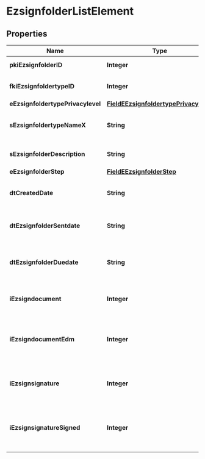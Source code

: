 

# EzsignfolderListElement

## Properties

Name | Type | Description | Notes
------------ | ------------- | ------------- | -------------
**pkiEzsignfolderID** | **Integer** | The unique ID of the Ezsignfolder | 
**fkiEzsignfoldertypeID** | **Integer** | The unique ID of the Ezsignfoldertype. | 
**eEzsignfoldertypePrivacylevel** | [**FieldEEzsignfoldertypePrivacylevel**](FieldEEzsignfoldertypePrivacylevel.md) |  | 
**sEzsignfoldertypeNameX** | **String** | The name of the Ezsignfoldertype in the language of the requester | 
**sEzsignfolderDescription** | **String** | The description of the Ezsignfolder | 
**eEzsignfolderStep** | [**FieldEEzsignfolderStep**](FieldEEzsignfolderStep.md) |  | 
**dtCreatedDate** | **String** | The date and time at which the object was created | 
**dtEzsignfolderSentdate** | **String** | The date and time at which the Ezsignfolder was sent the last time. |  [optional]
**dtEzsignfolderDuedate** | **String** | The maximum date and time at which the Ezsignfolder can be signed. |  [optional]
**iEzsigndocument** | **Integer** | The total number of Ezsigndocument in the folder | 
**iEzsigndocumentEdm** | **Integer** | The total number of Ezsigndocument in the folder that were saved in the edm system | 
**iEzsignsignature** | **Integer** | The total number of signature blocks in all Ezsigndocuments in the folder | 
**iEzsignsignatureSigned** | **Integer** | The total number of already signed signature blocks in all Ezsigndocuments in the folder | 




